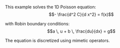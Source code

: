 This example solves the 1D Poisson equation:
$$- \frac{d^2 C}{d x^2} = f(x)$$

with Robin boundary conditions: 
$$a \, u + b \, \frac{du}{dx} = g$$

The equation is discretized using mimetic operators.
